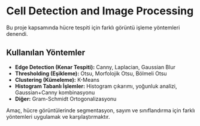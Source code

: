 # Cell Detection and Image Processing  

Bu proje kapsamında hücre tespiti için farklı görüntü işleme yöntemleri denendi.  

## Kullanılan Yöntemler
- **Edge Detection (Kenar Tespiti):** Canny, Laplacian, Gaussian Blur  
- **Thresholding (Eşikleme):** Otsu, Morfolojik Otsu, Bölmeli Otsu  
- **Clustering (Kümeleme):** K-Means  
- **Histogram Tabanlı İşlemler:** Histogram çıkarımı, yoğunluk analizi, Gaussian+Canny kombinasyonu  
- **Diğer:** Gram-Schmidt Ortogonalizasyonu  

Amaç, hücre görüntülerinde segmentasyon, sayım ve sınıflandırma için farklı yöntemleri uygulamak ve karşılaştırmaktır.
